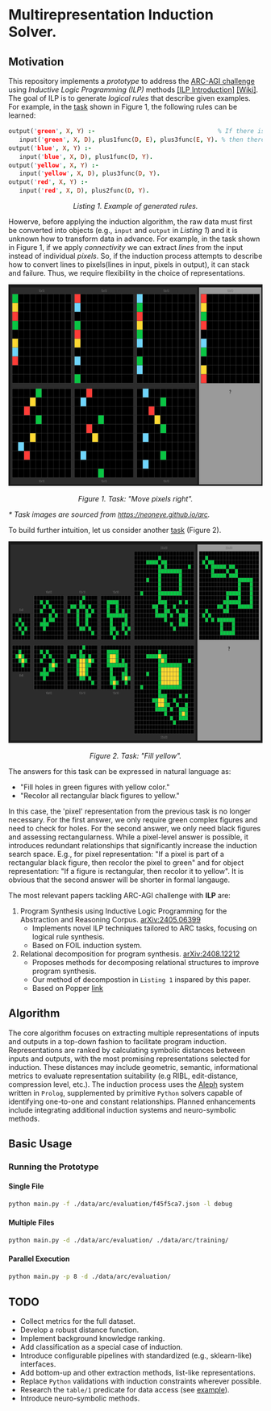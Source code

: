 # Multirepresentation Induction Solver.

<!-- *Current Status:*

- Background knowledge is incomplete.
- Metrics for the full dataset are not yet available (needs more computation).
- The approach has been tested only on a few selected examples to demonstrate the concept.
    - ./data/arc/training/dbc1a6ce.json
    - ./data/arc/evaluation/f45f5ca7.json -->

## Motivation

This repository implements a *prototype* to address the [ARC-AGI challenge](https://arcprize.org/arc) using *Inductive Logic Programming (ILP)* methods [[ILP Introduction]](https://arxiv.org/abs/2008.07912) [[Wiki]](https://en.wikipedia.org/wiki/Inductive_logic_programming). The goal of ILP is to generate *logical rules* that describe given examples. For example, in the [task](https://neoneye.github.io/arc/edit.html?dataset=ARC&task=f45f5ca7) shown in Figure 1, the following rules can be learned:

```prolog
output('green', X, Y) :-                                  % If there is a green input with X and Y=D+4
   input('green', X, D), plus1func(D, E), plus3func(E, Y). % then there is a green output with X and updated Y
output('blue', X, Y) :-
   input('blue', X, D), plus1func(D, Y).
output('yellow', X, Y) :-
   input('yellow', X, D), plus3func(D, Y).
output('red', X, Y) :-
   input('red', X, D), plus2func(D, Y).
```

<p align="center"><em>Listing 1. Example of generated rules.</em></p>

Howerve, before applying the induction algorithm, the raw data must first be converted into objects (e.g., `input` and `output` in *Listing 1*) and it is unknown how to transform data in advance. For example, in the task shown in Figure 1, if we apply *connectivity* we can extract *lines* from the input instead of individual *pixels*. So, if the induction process attempts to describe how to convert lines to pixels(lines in input, pixels in output), it can stack and failure. Thus, we require flexibility in the choice of representations.

<div align="center">
<img src="./misc/images/move_pixels.png" alt="Task 'Move pixels right'" width="800" height="400"/>
<p><em>Figure 1. Task: "Move pixels right".</em></p>
</div>
<em>* Task images are sourced from <a href="https://neoneye.github.io/arc/" style="font-size: 13px">https://neoneye.github.io/arc</a>.</em>

<!-- ### Objectives

To achieve the desired flexibility and faster evaluation of different representations:

1. Develop operators to iteratively extract appropriate representations in top-down fashion.
2. Evaluate these representations with heuristics to identify the most promising ones.
3. Once a representation is chosen, perform fast induction and theory/program search.
4. Use only relevant background knowledge based on the chosen representations.
5. Configure language bias for every induction maximally reducing search space. -->

To build further intuition, let us consider another [task](https://neoneye.github.io/arc/edit.html?dataset=ARC&task=00d62c1b) (Figure 2).

<div align="center">
<img src="./misc/images/fill_complex.png" alt="Task 'Fill yellow'" width="800" height="400"/>
<p><em>Figure 2. Task: "Fill yellow".</em></p>
</div>

The answers for this task can be expressed in natural language as:

- "Fill holes in green figures with yellow color."
- "Recolor all rectangular black figures to yellow."

In this case, the 'pixel' representation from the previous task is no longer necessary. For the first answer, we only require green complex figures and need to check for holes. For the second answer, we only need black figures and assessing rectangularness. While a pixel-level answer is possible, it introduces redundant relationships that significantly increase the induction search space. E.g., for pixel representation: "If a pixel is part of a rectangular black figure, then recolor the pixel to green" and for object representation: "If a figure is rectangular, then recolor it to yellow". It is obvious that the second answer will be shorter in formal langauge.


The most relevant papers tackling ARC-AGI challenge with **ILP** are:
1. Program Synthesis using Inductive Logic Programming for the Abstraction and Reasoning Corpus. [arXiv:2405.06399](https://arxiv.org/abs/2405.06399)
   - Implements novel ILP techniques tailored to ARC tasks, focusing on logical rule synthesis.
   - Based on FOIL induction system.
2. Relational decomposition for program synthesis. [arXiv:2408.12212](https://arxiv.org/abs/2408.12212)
   - Proposes methods for decomposing relational structures to improve program synthesis.
   - Our method of decompostion in `Listing 1` inspared by this paper.
   - Based on Popper [link](https://github.com/logic-and-learning-lab/Popper/)

## Algorithm

The core algorithm focuses on extracting multiple representations of inputs and outputs in a top-down fashion to facilitate program induction. Representations are ranked by calculating symbolic distances between inputs and outputs, with the most promising representations selected for induction. These distances may include geometric, semantic, informational metrics to evaluate representation suitability (e.g RIBL, edit-distance, compression level, etc.). The induction process uses the [Aleph](https://www.cs.ox.ac.uk/activities/programinduction/Aleph/aleph.html) system written in `Prolog`, supplemented by primitive `Python` solvers capable of identifying one-to-one and constant relationships. Planned enhancements include integrating additional induction systems and neuro-symbolic methods.

## Basic Usage

### Running the Prototype

#### Single File
```bash
python main.py -f ./data/arc/evaluation/f45f5ca7.json -l debug
```

#### Multiple Files
```bash
python main.py -d ./data/arc/evaluation/ ./data/arc/training/
```

#### Parallel Execution
```bash
python main.py -p 8 -d ./data/arc/evaluation/
```

## TODO

- Collect metrics for the full dataset.
- Develop a robust distance function.
- Implement background knowledge ranking.
- Add classification as a special case of induction.
- Introduce configurable pipelines with standardized (e.g., sklearn-like) interfaces.
- Add bottom-up and other extraction methods, list-like representations.
- Replace `Python` validations with induction constraints wherever possible.
- Research the `table/1` predicate for data access (see [example](https://github.com/friguzzi/aleph/blob/master/prolog/examples/weather.pl)).
- Introduce neuro-symbolic methods.